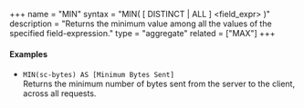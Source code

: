 +++
name = "MIN"
syntax = "MIN( [ DISTINCT | ALL ] &lt;field_expr&gt; )"
description = "Returns the minimum value among all the values of the specified field-expression."
type = "aggregate"
related = ["MAX"]
+++

#### Examples
- `MIN(sc-bytes) AS [Minimum Bytes Sent]`  
  Returns the minimum number of bytes sent from the server to the client, across all requests.
